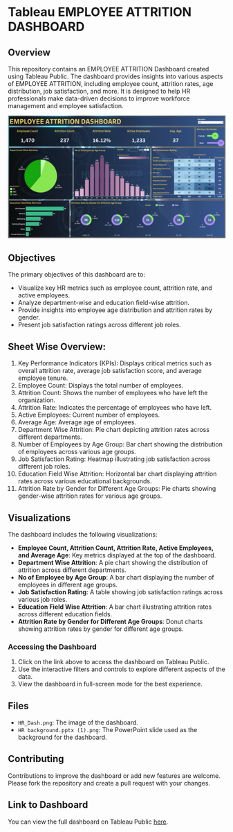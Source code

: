 # Tableau EMPLOYEE ATTRITION DASHBOARD

## Overview
This repository contains an EMPLOYEE ATTRITION Dashboard created using Tableau Public. The dashboard provides insights into various aspects of EMPLOYEE ATTRITION, including employee count, attrition rates, age distribution, job satisfaction, and more. It is designed to help HR professionals make data-driven decisions to improve workforce management and employee satisfaction.

![EMPLOYEE ATTRITION DASHBOARD](employee_attrition_dash.png)

## Objectives
The primary objectives of this dashboard are to:
- Visualize key HR metrics such as employee count, attrition rate, and active employees.
- Analyze department-wise and education field-wise attrition.
- Provide insights into employee age distribution and attrition rates by gender.
- Present job satisfaction ratings across different job roles.

## Sheet Wise Overview:
1. Key Performance Indicators (KPIs): Displays critical metrics such as overall attrition rate, average job satisfaction score, and average employee tenure.
2. Employee Count: Displays the total number of employees.
3. Attrition Count: Shows the number of employees who have left the organization.
4. Attrition Rate: Indicates the percentage of employees who have left.
5. Active Employees: Current number of employees.
6. Average Age: Average age of employees.
7. Department Wise Attrition: Pie chart depicting attrition rates across different departments.
8. Number of Employees by Age Group: Bar chart showing the distribution of employees across various age groups.
9. Job Satisfaction Rating: Heatmap illustrating job satisfaction across different job roles.
10. Education Field Wise Attrition: Horizontal bar chart displaying attrition rates across various educational backgrounds.
11. Attrition Rate by Gender for Different Age Groups: Pie charts showing gender-wise attrition rates for various age groups.

## Visualizations
The dashboard includes the following visualizations:
- **Employee Count, Attrition Count, Attrition Rate, Active Employees, and Average Age**: Key metrics displayed at the top of the dashboard.
- **Department Wise Attrition**: A pie chart showing the distribution of attrition across different departments.
- **No of Employee by Age Group**: A bar chart displaying the number of employees in different age groups.
- **Job Satisfaction Rating**: A table showing job satisfaction ratings across various job roles.
- **Education Field Wise Attrition**: A bar chart illustrating attrition rates across different education fields.
- **Attrition Rate by Gender for Different Age Groups**: Donut charts showing attrition rates by gender for different age groups.

### Accessing the Dashboard
1. Click on the link above to access the dashboard on Tableau Public.
2. Use the interactive filters and controls to explore different aspects of the data.
3. View the dashboard in full-screen mode for the best experience.

## Files
- `HR_Dash.png`: The image of the dashboard.
- `HR background.pptx (1).png`: The PowerPoint slide used as the background for the dashboard.

## Contributing
Contributions to improve the dashboard or add new features are welcome. Please fork the repository and create a pull request with your changes.

## Link to Dashboard
You can view the full dashboard on Tableau Public [here](https://public.tableau.com/app/profile/pratiksha.gadhe/viz/EmployeeAttritionDashboard_17244382710900/HRANALYTICSDASHBOARD_1).

